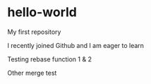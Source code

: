 # hello-world
My first repository

I recently joined Github and I am eager to learn

Testing rebase function 1 & 2

Other merge test
